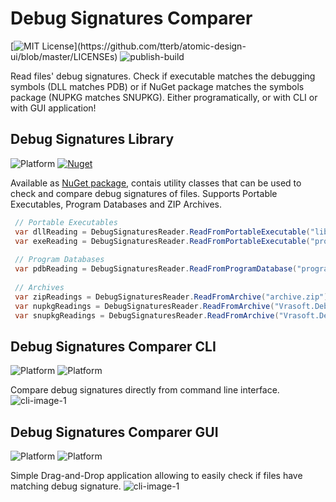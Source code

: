 # Debug Signatures Comparer
[![MIT License](https://img.shields.io/apm/l/atomic-design-ui.svg?)](https://github.com/tterb/atomic-design-ui/blob/master/LICENSEs)
![publish-build](https://github.com/McjMzn/DebugSignaturesComparer/workflows/publish-build/badge.svg)

Read files' debug signatures. Check if executable matches the debugging symbols (DLL matches PDB) or if NuGet package matches the symbols package (NUPKG matches SNUPKG). Either programatically, or with CLI or with GUI application!

## Debug Signatures Library
![Platform](https://img.shields.io/badge/.NET%20Standard-2.0-blue)
[![Nuget](https://img.shields.io/nuget/v/Vrasoft.DebugSignatures)](https://www.nuget.org/packages/Vrasoft.DebugSignatures/)

Available as [NuGet package](https://www.nuget.org/packages/Vrasoft.DebugSignatures/), contais utility classes that can be used to check and compare debug signatures of files. Supports Portable Executables, Program Databases and ZIP Archives.

```c#
 // Portable Executables
 var dllReading = DebugSignaturesReader.ReadFromPortableExecutable("library.dll");
 var exeReading = DebugSignaturesReader.ReadFromPortableExecutable("program.exe");
  
 // Program Databases
 var pdbReading = DebugSignaturesReader.ReadFromProgramDatabase("program.pdb");
 
 // Archives
 var zipReadings = DebugSignaturesReader.ReadFromArchive("archive.zip");
 var nupkgReadings = DebugSignaturesReader.ReadFromArchive("Vrasoft.DebugSignatures.1.0.0.nupkg");
 var snupkgReadings = DebugSignaturesReader.ReadFromArchive("Vrasoft.DebugSignatures.1.0.0.snupkg");
```

## Debug Signatures Comparer CLI
![Platform](https://img.shields.io/badge/.NET%20Core-3.0-blue)
![Platform](https://img.shields.io/badge/OS-Windows%20|%20Linux%20|%20MacOS-lightgrey)

Compare debug signatures directly from command line interface.
![cli-image-1](https://i.imgur.com/K6NlOxY.png "Debug Signatures Comparer CLI")

## Debug Signatures Comparer GUI
![Platform](https://img.shields.io/badge/.NET%20Core-3.0%20WPF-blue)
![Platform](https://img.shields.io/badge/OS-Windows-lightgrey)

Simple Drag-and-Drop application allowing to easily check if files have matching debug signature.
![cli-image-1](https://i.imgur.com/3CxTfea.png "Debug Signatures Comparer GUI")

